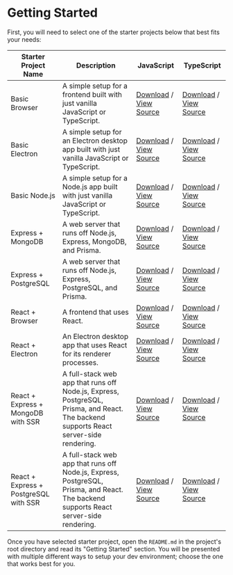 # Getting Started

First, you will need to select one of the starter projects below that best fits your needs:

| Starter Project Name                  | Description                                                                                                                           | JavaScript                                                                                                                                                                                                                                             | TypeScript                                                                                                                                                                                                                                                   |
| ------------------------------------- | ------------------------------------------------------------------------------------------------------------------------------------- | ------------------------------------------------------------------------------------------------------------------------------------------------------------------------------------------------------------------------------------------------------ | ------------------------------------------------------------------------------------------------------------------------------------------------------------------------------------------------------------------------------------------------------------ |
| Basic Browser                         | A simple setup for a frontend built with just vanilla JavaScript or TypeScript.                                                       | [Download](https://github.com/mattlean/lean-js-app-starter/releases/download/v1.0.0-rc/ljas-basic-browser_1-0-0.zip) / [View Source](https://github.com/mattlean/lean-js-app-starter/tree/v1.0.0-dev/starters/basic-browser)                           | [Download](https://github.com/mattlean/lean-js-app-starter/releases/download/v1.0.0-rc/ljas-basic-browser-ts_1-0-0.zip) / [View Source](https://github.com/mattlean/lean-js-app-starter/tree/v1.0.0-dev/starters/basic-browser-ts)                           |
| Basic Electron                        | A simple setup for an Electron desktop app built with just vanilla JavaScript or TypeScript.                                          | [Download](https://github.com/mattlean/lean-js-app-starter/releases/download/v1.0.0-rc/ljas-basic-electron_1-0-0.zip) / [View Source](https://github.com/mattlean/lean-js-app-starter/tree/v1.0.0-dev/starters/basic-electron)                         | [Download](https://github.com/mattlean/lean-js-app-starter/releases/download/v1.0.0-rc/ljas-basic-electron-ts_1-0-0.zip) / [View Source](https://github.com/mattlean/lean-js-app-starter/tree/v1.0.0-dev/starters/basic-electron-ts)                         |
| Basic Node.js                         | A simple setup for a Node.js app built with just vanilla JavaScript or TypeScript.                                                    | [Download](https://github.com/mattlean/lean-js-app-starter/releases/download/v1.0.0-rc/ljas-basic-node_1-0-0.zip) / [View Source](https://github.com/mattlean/lean-js-app-starter/tree/v1.0.0-dev/starters/basic-node)                                 | [Download](https://github.com/mattlean/lean-js-app-starter/releases/download/v1.0.0-rc/ljas-basic-node-ts_1-0-0.zip) / [View Source](https://github.com/mattlean/lean-js-app-starter/tree/v1.0.0-dev/starters/basic-node-ts)                                 |
| Express + MongoDB                     | A web server that runs off Node.js, Express, MongoDB, and Prisma.                                                                     | [Download](https://github.com/mattlean/lean-js-app-starter/releases/download/v1.0.0-rc/ljas-express-mongo_1-0-0.zip) / [View Source](https://github.com/mattlean/lean-js-app-starter/tree/v1.0.0-dev/starters/express-mongo)                           | [Download](https://github.com/mattlean/lean-js-app-starter/releases/download/v1.0.0-rc/ljas-express-mongo-ts_1-0-0.zip) / [View Source](https://github.com/mattlean/lean-js-app-starter/tree/v1.0.0-dev/starters/express-mongo-ts)                           |
| Express + PostgreSQL                  | A web server that runs off Node.js, Express, PostgreSQL, and Prisma.                                                                  | [Download](https://github.com/mattlean/lean-js-app-starter/releases/download/v1.0.0-rc/ljas-express-postgres_1-0-0.zip) / [View Source](https://github.com/mattlean/lean-js-app-starter/tree/v1.0.0-dev/starters/express-postgres)                     | [Download](https://github.com/mattlean/lean-js-app-starter/releases/download/v1.0.0-rc/ljas-express-postgres-ts_1-0-0.zip) / [View Source](https://github.com/mattlean/lean-js-app-starter/tree/v1.0.0-dev/starters/express-postgres-ts)                     |
| React + Browser                       | A frontend that uses React.                                                                                                           | [Download](https://github.com/mattlean/lean-js-app-starter/releases/download/v1.0.0-rc/ljas-react-browser_1-0-0.zip) / [View Source](https://github.com/mattlean/lean-js-app-starter/tree/v1.0.0-dev/starters/react-browser)                           | [Download](https://github.com/mattlean/lean-js-app-starter/releases/download/v1.0.0-rc/ljas-react-browser-ts_1-0-0.zip) / [View Source](https://github.com/mattlean/lean-js-app-starter/tree/v1.0.0-dev/starters/react-browser-ts)                           |
| React + Electron                      | An Electron desktop app that uses React for its renderer processes.                                                                   | [Download](https://github.com/mattlean/lean-js-app-starter/releases/download/v1.0.0-rc/ljas-react-electron_1-0-0.zip) / [View Source](https://github.com/mattlean/lean-js-app-starter/tree/v1.0.0-dev/starters/react-electron)                         | [Download](https://github.com/mattlean/lean-js-app-starter/releases/download/v1.0.0-rc/ljas-react-electron-ts_1-0-0.zip) / [View Source](https://github.com/mattlean/lean-js-app-starter/tree/v1.0.0-dev/starters/react-electron-ts)                         |
| React + Express + MongoDB with SSR    | A full-stack web app that runs off Node.js, Express, PostgreSQL, Prisma, and React. The backend supports React server-side rendering. | [Download](https://github.com/mattlean/lean-js-app-starter/releases/download/v1.0.0-rc/ljas-react-express-mongo-ssr_1-0-0.zip) / [View Source](https://github.com/mattlean/lean-js-app-starter/tree/v1.0.0-dev/starters/react-express-mongo-ssr)       | [Download](https://github.com/mattlean/lean-js-app-starter/releases/download/v1.0.0-rc/ljas-react-express-mongo-ssr-ts_1-0-0.zip) / [View Source](https://github.com/mattlean/lean-js-app-starter/tree/v1.0.0-dev/starters/react-express-mongo-ssr-ts)       |
| React + Express + PostgreSQL with SSR | A full-stack web app that runs off Node.js, Express, PostgreSQL, Prisma, and React. The backend supports React server-side rendering. | [Download](https://github.com/mattlean/lean-js-app-starter/releases/download/v1.0.0-rc/ljas-react-express-postgres-ssr_1-0-0.zip) / [View Source](https://github.com/mattlean/lean-js-app-starter/tree/v1.0.0-dev/starters/react-express-postgres-ssr) | [Download](https://github.com/mattlean/lean-js-app-starter/releases/download/v1.0.0-rc/ljas-react-express-postgres-ssr-ts_1-0-0.zip) / [View Source](https://github.com/mattlean/lean-js-app-starter/tree/v1.0.0-dev/starters/react-express-postgres-ssr-ts) |

Once you have selected starter project, open the `README.md` in the project's root directory and read its "Getting Started" section. You will be presented with multiple different ways to setup your dev environment; choose the one that works best for you.
